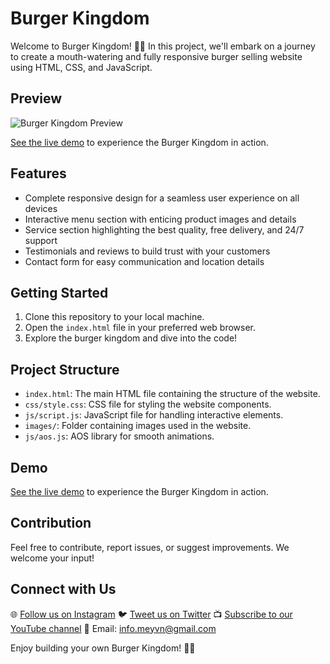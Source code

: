 # Burger Kingdom

Welcome to Burger Kingdom! 🍔👑 In this project, we'll embark on a journey to create a mouth-watering and fully responsive burger selling website using HTML, CSS, and JavaScript.

## Preview
![Burger Kingdom Preview](images/preview.png)

[See the live demo](#) to experience the Burger Kingdom in action.

## Features
- Complete responsive design for a seamless user experience on all devices
- Interactive menu section with enticing product images and details
- Service section highlighting the best quality, free delivery, and 24/7 support
- Testimonials and reviews to build trust with your customers
- Contact form for easy communication and location details

## Getting Started
1. Clone this repository to your local machine.
2. Open the `index.html` file in your preferred web browser.
3. Explore the burger kingdom and dive into the code!

## Project Structure
- `index.html`: The main HTML file containing the structure of the website.
- `css/style.css`: CSS file for styling the website components.
- `js/script.js`: JavaScript file for handling interactive elements.
- `images/`: Folder containing images used in the website.
- `js/aos.js`: AOS library for smooth animations.

## Demo
[See the live demo](#) to experience the Burger Kingdom in action.

## Contribution
Feel free to contribute, report issues, or suggest improvements. We welcome your input!

## Connect with Us
🌐 [Follow us on Instagram](https://www.instagram.com/meyvndev)
🐦 [Tweet us on Twitter](https://twitter.com/meyvnagency)
📺 [Subscribe to our YouTube channel](https://youtube.com/@wearemeyvn)
📧 Email: info.meyvn@gmail.com

Enjoy building your own Burger Kingdom! 🍟👑
